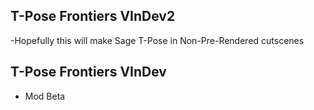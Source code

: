 ## T-Pose Frontiers VInDev2
-Hopefully this will make Sage T-Pose in Non-Pre-Rendered cutscenes

## T-Pose Frontiers VInDev
- Mod Beta
